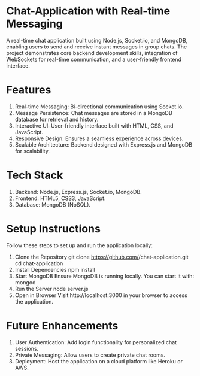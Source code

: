 # Chat-Application with Real-time Messaging
A real-time chat application built using Node.js, Socket.io, and MongoDB, enabling users to send and receive instant messages in group chats. The project demonstrates core backend development skills, integration of WebSockets for real-time communication, and a user-friendly frontend interface.
# Features
1. Real-time Messaging: Bi-directional communication using Socket.io.
2. Message Persistence: Chat messages are stored in a MongoDB database for retrieval and history.
3. Interactive UI: User-friendly interface built with HTML, CSS, and JavaScript.
4. Responsive Design: Ensures a seamless experience across devices.
5. Scalable Architecture: Backend designed with Express.js and MongoDB for scalability.
# Tech Stack
1. Backend: Node.js, Express.js, Socket.io, MongoDB.
2. Frontend: HTML5, CSS3, JavaScript.
3. Database: MongoDB (NoSQL).

# Setup Instructions
Follow these steps to set up and run the application locally:
1. Clone the Repository
git clone https://github.com/<your-username>/chat-application.git
cd chat-application
2. Install Dependencies
npm install
3. Start MongoDB
Ensure MongoDB is running locally. You can start it with:
mongod
4. Run the Server
node server.js
5. Open in Browser
Visit http://localhost:3000 in your browser to access the application.

# Future Enhancements
1. User Authentication: Add login functionality for personalized chat sessions.
2. Private Messaging: Allow users to create private chat rooms.
3. Deployment: Host the application on a cloud platform like Heroku or AWS.
